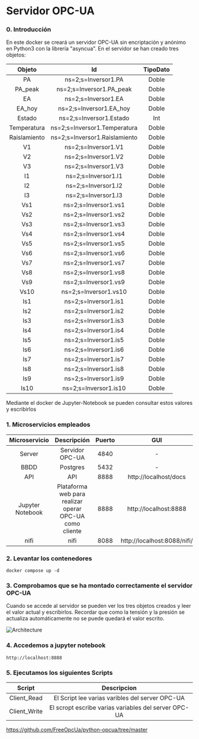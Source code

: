 # Servidor OPC-UA

### 0. Introducción

En este docker se creará un servidor OPC-UA sin encriptación y anónimo en Python3 con la librería "asyncua". En el servidor se han creado tres objetos:

| Objeto | Id | TipoDato |
| :----: | :----: | :----: |
| PA | ns=2;s=Inversor1.PA | Doble |
| PA_peak | ns=2;s=Inversor1.PA_peak | Doble |
| EA | ns=2;s=Inversor1.EA | Doble |
| EA_hoy | ns=2;s=Inversor1.EA_hoy | Doble |
| Estado | ns=2;s=Inversor1.Estado | Int |
| Temperatura | ns=2;s=Inversor1.Temperatura | Doble |
| Raislamiento | ns=2;s=Inversor1.Raislamiento | Doble |
| V1 | ns=2;s=Inversor1.V1 | Doble |
| V2 | ns=2;s=Inversor1.V2 | Doble |
| V3 | ns=2;s=Inversor1.V3 | Doble |
| I1 | ns=2;s=Inversor1.I1 | Doble |
| I2 | ns=2;s=Inversor1.I2 | Doble |
| I3 | ns=2;s=Inversor1.I3 | Doble |
| Vs1 | ns=2;s=Inversor1.vs1 | Doble |
| Vs2 | ns=2;s=Inversor1.vs2 | Doble |
| Vs3 | ns=2;s=Inversor1.vs3 | Doble |
| Vs4 | ns=2;s=Inversor1.vs4 | Doble |
| Vs5 | ns=2;s=Inversor1.vs5 | Doble |
| Vs6 | ns=2;s=Inversor1.vs6 | Doble |
| Vs7 | ns=2;s=Inversor1.vs7 | Doble |
| Vs8 | ns=2;s=Inversor1.vs8 | Doble |
| Vs9 | ns=2;s=Inversor1.vs9 | Doble |
| Vs10 | ns=2;s=Inversor1.vs10 | Doble |
| Is1 | ns=2;s=Inversor1.is1 | Doble |
| Is2 | ns=2;s=Inversor1.is2 | Doble |
| Is3 | ns=2;s=Inversor1.is3 | Doble |
| Is4 | ns=2;s=Inversor1.is4 | Doble |
| Is5 | ns=2;s=Inversor1.is5 | Doble |
| Is6 | ns=2;s=Inversor1.is6 | Doble |
| Is7 | ns=2;s=Inversor1.is7 | Doble |
| Is8 | ns=2;s=Inversor1.is8 | Doble |
| Is9 | ns=2;s=Inversor1.is9 | Doble |
| Is10 | ns=2;s=Inversor1.is10 | Doble |

Mediante el docker de Jupyter-Notebook se pueden consultar estos valores y escribirlos

### 1. Microservicios empleados

| Microservicio      | Descripción | Puerto | GUI |
| :----:             |    :----:   |    :----:   |   :----:   |
| Server    | Servidor OPC-UA        | 4840 | - |
| BBDD    | Postgres        | 5432 | - |
| API   | API  | 8888 | http://localhost/docs |
| Jupyter Notebook   | Plataforma web para realizar operar OPC-UA como cliente  | 8888 | http://localhost:8888 |
| nifi   | nifi | 8088 | http://localhost:8088/nifi/ |

### 2. Levantar los contenedores
```docker compose up -d```

### 3. Comprobamos que se ha montado correctamente el servidor OPC-UA

Cuando se accede al servidor se pueden ver los tres objetos creados y leer el valor actual y escribirlos. Recordar que como la tensión y la presión se actualiza automáticamente no se puede quedará el valor escrito.

![Architecture](pantallazo.png)

### 4. Accedemos a jupyter notebook

```http://localhost:8888```

### 5. Ejecutamos los siguientes Scripts

| Script      | Descripcion | 
| :----:             |    :----:   |
| Client_Read    | El Script lee varias varibles del server OPC-UA       | 
| Client_Write   | El scropt escribe varias variables del server OPC-UA       |


https://github.com/FreeOpcUa/python-opcua/tree/master
